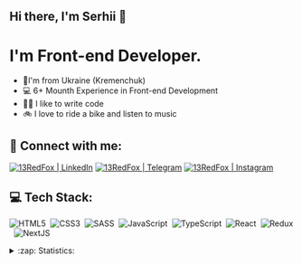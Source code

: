 ## Hi there, I'm Serhii 👋

# I'm Front-end Developer.

- 📍I'm from Ukraine (Kremenchuk)
- 💻 6+ Mounth Experience in Front-end Development
- 🧑‍💻 I like to write code
- 🚲 I love to ride a bike and listen to music

## 🤝 Connect with me:

[<img alt="13RedFox | LinkedIn" src="https://img.shields.io/badge/LinkedIn-1a5ad9.svg?&style=for-for-the-badge&logo=linkedin&logoColor=fff" />][linkedin]
[<img alt="13RedFox | Telegram" src="https://img.shields.io/badge/Instagram-e88274.svg?&style=for-for-the-badge&logo=Instagram&logoColor=fff" />][telegram]
[<img alt="13RedFox | Instagram" src="https://img.shields.io/badge/Telegram-4b81eb.svg?&style=for-for-the-badge&logo=telegram&logoColor=fff" />][instagram]

## 💻 Tech Stack:

<img alt="HTML5" src="https://img.shields.io/badge/HTML5-5aabe8.svg?&style=for-the-badge&logo=html5&logoColor=fff&logoWidth=20&labelColor=AC1F21" />&nbsp;
<img alt="CSS3" src="https://img.shields.io/badge/CSS3-5aabe8.svg?&style=for-the-badge&logo=CSS3&logoColor=fff&logoWidth=20&labelColor=AC1F21" />&nbsp;
<img alt="SASS" src="https://img.shields.io/badge/SCSS-5aabe8.svg?&style=for-the-badge&logo=SASS&logoColor=fff&logoWidth=20&labelColor=AC1F21" />&nbsp;
<img alt="JavaScript" src="https://img.shields.io/badge/JavaScript-5aabe8.svg?&style=for-the-badge&logo=javascript&logoColor=fff&logoWidth=20&labelColor=AC1F21" />&nbsp;
<img alt="TypeScript" src="https://img.shields.io/badge/TypeScript-5aabe8.svg?&style=for-the-badge&logo=TypeScript&logoColor=fff&logoWidth=20&labelColor=AC1F21" />&nbsp;
<img alt="React" src="https://img.shields.io/badge/React-5aabe8.svg?&style=for-the-badge&logo=react&logoColor=fff&logoWidth=20&labelColor=AC1F21" />&nbsp;
<img alt="Redux" src="https://img.shields.io/badge/Redux-5aabe8.svg?&style=for-the-badge&logo=redux&logoColor=fff&logoWidth=20&labelColor=AC1F21" />&nbsp;
<img alt="NextJS" src="https://img.shields.io/badge/Next JS-5aabe8.svg?&style=for-the-badge&logo=next.js&logoColor=fff&logoWidth=20&labelColor=AC1F21" />&nbsp;

<details>
<summary>:zap: Statistics:</summary>

<img  align="left"  alt="codeSTACKr's GitHub Stats"  src="https://github-readme-stats.vercel.app/api/top-langs/?username=13redfox&langs_count=8&layout=compact"  />

<br  />

<img  align="left"  alt="codeSTACKr's GitHub Stats"  src="https://github-readme-stats.vercel.app/api?username=13redfox&show_icons=true"  />

<details>
  <summary>:zap: Statistics:</summary>
  
   <img align="left" alt="codeSTACKr's GitHub Stats" src="https://github-readme-stats.vercel.app/api/top-langs/?username=13redfox&langs_count=8&layout=compact" />
    <br />
    <img align="left" alt="codeSTACKr's GitHub Stats" src="https://github-readme-stats.vercel.app/api?username=13redfox&show_icons=true" />
</details>

<!--

**13RedFox/13RedFox** is a ✨ _special_ ✨ repository because its `README.md` (this file) appears on your GitHub profile.



Here are some ideas to get you started:



- 🔭 I’m currently working on ...

- 🌱 I’m currently learning ...

- 👯 I’m looking to collaborate on ...

- 🤔 I’m looking for help with ...

- 💬 Ask me about ...

- 📫 How to reach me: ...

- 😄 Pronouns: ...

- ⚡ Fun fact: ...

-->

[linkedin]: https://www.linkedin.com/in/13redfox/
[telegram]: https://t.me/gtCunningFox
[instagram]: https://www.instagram.com/gtcunningfox

